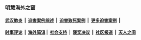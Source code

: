 
### 明慧海外之窗

####  [武汉肺炎](indexes/365.md?t=01312300) &nbsp;|&nbsp;  [迫害案例综述](indexes/328.md?t=01312300) &nbsp;|&nbsp; [迫害致死案例](indexes/277.md?t=01312300)  &nbsp;|&nbsp; [更多迫害案例](indexes/81.md?t=01312300)  &nbsp;|&nbsp; 
####  [时事评论](indexes/251.md?t=01312300) &nbsp;|&nbsp; [海外简讯](indexes/245.md?t=01312300)&nbsp;|&nbsp;  [社会支持](indexes/140.md?t=01312300) &nbsp;|&nbsp; [褒奖决议](indexes/282.md?t=01312300) &nbsp;|&nbsp; [社区报道](indexes/91.md?t=01312300)  &nbsp;|&nbsp; [天人之间](indexes/78.md?t=01312300) 

